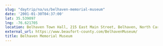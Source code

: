 ```yaml
---
slug: "daytrip/na/us/belhaven-memorial-museum"
date: '2001-01-30T04:37:00'
lat: 35.539097
lng: -76.621705
location: Belhaven Town Hall, 215 East Main Street, Belhaven, North Carolina, 27810, United States
external_url: https://www.beaufort-county.com/BelhavenMuseum/
title: Belhaven Memorial Museum
---
```



